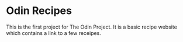 # Odin Recipes
This is the first project for The Odin Project.
It is a basic recipe website which contains a link to a few receipes.